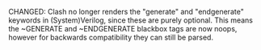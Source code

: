 CHANGED: Clash no longer renders the "generate" and "endgenerate" keywords in (System)Verilog, since these are purely optional.
This means the ~GENERATE and ~ENDGENERATE blackbox tags are now noops, however for backwards compatibility they can still be parsed.
